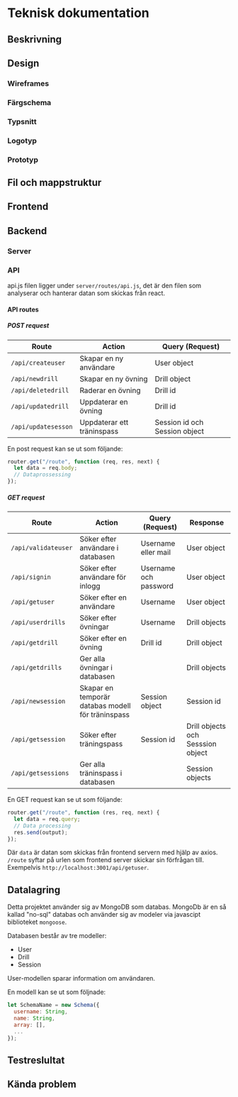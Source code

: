 # Teknisk dokumentation

## Beskrivning

## Design

### Wireframes

### Färgschema

### Typsnitt

### Logotyp

### Prototyp

## Fil och mappstruktur

## Frontend

## Backend

### Server

### API

api.js filen ligger under `server/routes/api.js`, det är den filen som analyserar och hanterar datan som skickas från react.

#### API routes

##### POST request

| Route               | Action                     | Query (Request)               |
| ------------------- | -------------------------- | ----------------------------- |
| `/api/createuser`   | Skapar en ny användare     | User object                   |
| `/api/newdrill`     | Skapar en ny övning        | Drill object                  |
| `/api/deletedrill`  | Raderar en övning          | Drill id                      |
| `/api/updatedrill`  | Uppdaterar en övning       | Drill id                      |
| `/api/updatesesson` | Uppdaterar ett träninspass | Session id och Session object |

En post request kan se ut som följande:

```js
router.get("/route", function (req, res, next) {
  let data = req.body;
  // Dataprossessing
});
```

##### GET request

| Route               | Action                                            | Query (Request)       | Response                          |
| ------------------- | ------------------------------------------------- | --------------------- | --------------------------------- |
| `/api/validateuser` | Söker efter användare i databasen                 | Username eller mail   | User object                       |
| `/api/signin`       | Söker efter användare för inlogg                  | Username och password | User object                       |
| `/api/getuser`      | Söker efter en användare                          | Username              | User object                       |
| `/api/userdrills`   | Söker efter övningar                              | Username              | Drill objects                     |
| `/api/getdrill`     | Söker efter en övning                             | Drill id              | Drill object                      |
| `/api/getdrills`    | Ger alla övningar i databasen                     |                       | Drill objects                     |
| `/api/newsession`   | Skapar en temporär databas modell för träninspass | Session object        | Session id                        |
| `/api/getsession`   | Söker efter träningspass                          | Session id            | Drill objects och Sesssion object |
| `/api/getsessions`  | Ger alla träninspass i databasen                  |                       | Session objects                   |

En GET request kan se ut som följande:

```js
router.get("/route", function (res, req, next) {
  let data = req.query;
  // Data processing
  res.send(output);
});
```

Där `data` är datan som skickas från frontend servern med hjälp av axios. ` /route` syftar på urlen som frontend server skickar sin förfrågan till. Exempelvis `http://localhost:3001/api/getuser`.

## Datalagring

Detta projektet använder sig av MongoDB som databas. MongoDb är en så kallad "no-sql" databas och använder sig av modeler via javascipt biblioteket `mongoose`.

Databasen består av tre modeller:

- User
- Drill
- Session

User-modellen sparar information om användaren.

En modell kan se ut som följnade:

```js
let SchemaName = new Schema({
  username: String,
  name: String,
  array: [],
  ...
});
```

## Testreslultat

## Kända problem
